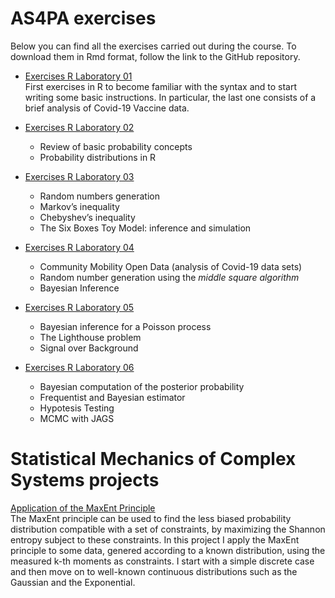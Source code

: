 # AS4PA exercises
Below you can find all the exercises carried out during the course. To download them in Rmd format, follow the link to the GitHub repository.
* [Exercises R Laboratory 01](./AS4PA_Solutions/exercises_rlab_01.html) <br>
  First exercises in R to become familiar with the syntax and to start writing some basic instructions. In particular, the last one consists of a brief analysis of Covid-19 Vaccine data.
  
* [Exercises R Laboratory 02](./AS4PA_Solutions/exercises_rlab_02.html)
  * Review of basic probability concepts
  * Probability distributions in R
* [Exercises R Laboratory 03](./AS4PA_Solutions/exercises_rlab_03.html)
  * Random numbers generation
  * Markov’s inequality
  * Chebyshev’s inequality
  * The Six Boxes Toy Model: inference and simulation
* [Exercises R Laboratory 04](./AS4PA_Solutions/exercises_rlab_04.html)
  * Community Mobility Open Data (analysis of Covid-19 data sets)
  * Random number generation using the _middle square algorithm_
  * Bayesian Inference
* [Exercises R Laboratory 05](./AS4PA_Solutions/exercises_rlab_05.html)
  * Bayesian inference for a Poisson process
  * The Lighthouse problem
  * Signal over Background
* [Exercises R Laboratory 06](./AS4PA_Solutions/exercises_rlab_06.html)
  * Bayesian computation of the posterior probability
  * Frequentist and Bayesian estimator
  * Hypotesis Testing
  * MCMC with JAGS

# Statistical Mechanics of Complex Systems projects
[Application of the MaxEnt Principle](./Complex_Systems_Projects/Application-of-the-MaxEnt-Principle.html) <br>
The MaxEnt principle can be used to find the less biased probability distribution compatible with a set of constraints, by maximizing the Shannon entropy subject to these constraints. In this project I apply the MaxEnt principle to some data, genered according to a known distribution, using the measured k-th moments as constraints. I start with a simple discrete case and then move on to well-known continuous distributions such as the Gaussian and the Exponential.


